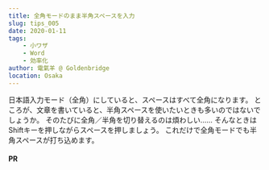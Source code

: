 ```yaml
---
title: 全角モードのまま半角スペースを入力
slug: tips_005
date: 2020-01-11
tags: 
    - 小ワザ
    - Word
    - 効率化
author: 電氣羊 @ Goldenbridge
location: Osaka
---
```


日本語入力モード（全角）にしていると、スペースはすべて全角になります。
ところが、文章を書いていると、半角スペースを使いたいときも多いのではないでしょうか。
そのたびに全角／半角を切り替えるのは煩わしい……
そんなときは　Shiftキーを押しながらスペースを押しましょう。
これだけで全角モードでも半角スペースが打ち込めます。

#### PR
<ad-set :ad="'word'" />

<link-to></link-to>